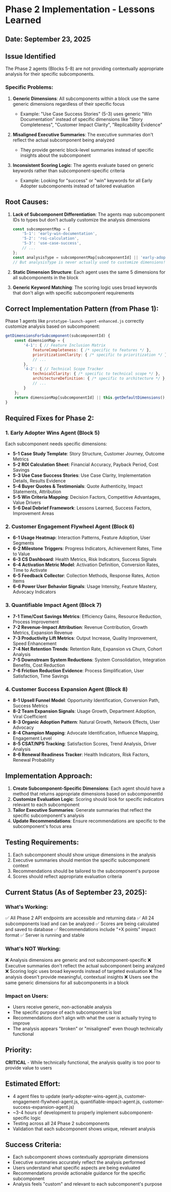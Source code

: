 # Phase 2 Implementation - Lessons Learned

## Date: September 23, 2025

## Issue Identified
The Phase 2 agents (Blocks 5-8) are not providing contextually appropriate analysis for their specific subcomponents.

### Specific Problems:

1. **Generic Dimensions**: All subcomponents within a block use the same generic dimensions regardless of their specific focus
   - Example: "Use Case Success Stories" (5-3) uses generic "Win Documentation" instead of specific dimensions like "Story Completeness", "Customer Impact Clarity", "Replicability Evidence"

2. **Misaligned Executive Summaries**: The executive summaries don't reflect the actual subcomponent being analyzed
   - They provide generic block-level summaries instead of specific insights about the subcomponent

3. **Inconsistent Scoring Logic**: The agents evaluate based on generic keywords rather than subcomponent-specific criteria
   - Example: Looking for "success" or "win" keywords for all Early Adopter subcomponents instead of tailored evaluation

## Root Causes:

1. **Lack of Subcomponent Differentiation**: The agents map subcomponent IDs to types but don't actually customize the analysis dimensions
   ```javascript
   const subcomponentMap = {
       '5-1': 'early-win-documentation',
       '5-2': 'roi-calculation',
       '5-3': 'use-case-success',
       // ...
   };
   const analysisType = subcomponentMap[subcomponentId] || 'early-adopter';
   // But analysisType is never actually used to customize dimensions!
   ```

2. **Static Dimension Structure**: Each agent uses the same 5 dimensions for all subcomponents in the block

3. **Generic Keyword Matching**: The scoring logic uses broad keywords that don't align with specific subcomponent requirements

## Correct Implementation Pattern (from Phase 1):

Phase 1 agents like `prototype-launch-agent-enhanced.js` correctly customize analysis based on subcomponent:

```javascript
getDimensionsForSubcomponent(subcomponentId) {
    const dimensionMap = {
        '4-1': { // Feature Inclusion Matrix
            featureCompleteness: { /* specific to features */ },
            prioritizationClarity: { /* specific to prioritization */ },
            // ...
        },
        '4-2': { // Technical Scope Tracker
            technicalClarity: { /* specific to technical scope */ },
            architectureDefinition: { /* specific to architecture */ },
            // ...
        }
    };
    return dimensionMap[subcomponentId] || this.getDefaultDimensions();
}
```

## Required Fixes for Phase 2:

### 1. Early Adopter Wins Agent (Block 5)
Each subcomponent needs specific dimensions:

- **5-1 Case Study Template**: Story Structure, Customer Journey, Outcome Metrics
- **5-2 ROI Calculation Sheet**: Financial Accuracy, Payback Period, Cost Savings
- **5-3 Use Case Success Stories**: Use Case Clarity, Implementation Details, Results Evidence
- **5-4 Buyer Quotes & Testimonials**: Quote Authenticity, Impact Statements, Attribution
- **5-5 Win Criteria Mapping**: Decision Factors, Competitive Advantages, Value Drivers
- **5-6 Deal Debrief Framework**: Lessons Learned, Success Factors, Improvement Areas

### 2. Customer Engagement Flywheel Agent (Block 6)
- **6-1 Usage Heatmap**: Interaction Patterns, Feature Adoption, User Segments
- **6-2 Milestone Triggers**: Progress Indicators, Achievement Rates, Time to Value
- **6-3 CS Dashboard**: Health Metrics, Risk Indicators, Success Signals
- **6-4 Activation Metric Model**: Activation Definition, Conversion Rates, Time to Activate
- **6-5 Feedback Collector**: Collection Methods, Response Rates, Action Items
- **6-6 Power User Behavior Signals**: Usage Intensity, Feature Mastery, Advocacy Indicators

### 3. Quantifiable Impact Agent (Block 7)
- **7-1 Time/Cost Savings Metrics**: Efficiency Gains, Resource Reduction, Process Improvement
- **7-2 Revenue-Impact Attribution**: Revenue Contribution, Growth Metrics, Expansion Revenue
- **7-3 Productivity Lift Metrics**: Output Increase, Quality Improvement, Speed Enhancement
- **7-4 Net Retention Trends**: Retention Rate, Expansion vs Churn, Cohort Analysis
- **7-5 Downstream System Reductions**: System Consolidation, Integration Benefits, Cost Reduction
- **7-6 Friction Reduction Evidence**: Process Simplification, User Satisfaction, Time Savings

### 4. Customer Success Expansion Agent (Block 8)
- **8-1 Upsell Funnel Model**: Opportunity Identification, Conversion Path, Success Metrics
- **8-2 Team Expansion Signals**: Usage Growth, Department Adoption, Viral Coefficient
- **8-3 Organic Adoption Pattern**: Natural Growth, Network Effects, User Advocacy
- **8-4 Champion Mapping**: Advocate Identification, Influence Mapping, Engagement Level
- **8-5 CSAT/NPS Tracking**: Satisfaction Scores, Trend Analysis, Driver Analysis
- **8-6 Renewal Readiness Tracker**: Health Indicators, Risk Factors, Renewal Probability

## Implementation Approach:

1. **Create Subcomponent-Specific Dimensions**: Each agent should have a method that returns appropriate dimensions based on subcomponentId
2. **Customize Evaluation Logic**: Scoring should look for specific indicators relevant to each subcomponent
3. **Tailor Executive Summaries**: Generate summaries that reflect the specific subcomponent's analysis
4. **Update Recommendations**: Ensure recommendations are specific to the subcomponent's focus area

## Testing Requirements:

1. Each subcomponent should show unique dimensions in the analysis
2. Executive summaries should mention the specific subcomponent context
3. Recommendations should be tailored to the subcomponent's purpose
4. Scores should reflect appropriate evaluation criteria

## Current Status (As of September 23, 2025):

### What's Working:
✅ All Phase 2 API endpoints are accessible and returning data
✅ All 24 subcomponents load and can be analyzed
✅ Scores are being calculated and saved to database
✅ Recommendations include "+X points" impact format
✅ Server is running and stable

### What's NOT Working:
❌ Analysis dimensions are generic and not subcomponent-specific
❌ Executive summaries don't reflect the actual subcomponent being analyzed
❌ Scoring logic uses broad keywords instead of targeted evaluation
❌ The analysis doesn't provide meaningful, contextual insights
❌ Users see the same generic dimensions for all subcomponents in a block

### Impact on Users:
- Users receive generic, non-actionable analysis
- The specific purpose of each subcomponent is lost
- Recommendations don't align with what the user is actually trying to improve
- The analysis appears "broken" or "misaligned" even though technically functional

## Priority:
**CRITICAL** - While technically functional, the analysis quality is too poor to provide value to users

## Estimated Effort:
- 4 agent files to update (early-adopter-wins-agent.js, customer-engagement-flywheel-agent.js, quantifiable-impact-agent.js, customer-success-expansion-agent.js)
- ~3-4 hours of development to properly implement subcomponent-specific logic
- Testing across all 24 Phase 2 subcomponents
- Validation that each subcomponent shows unique, relevant analysis

## Success Criteria:
- Each subcomponent shows contextually appropriate dimensions
- Executive summaries accurately reflect the analysis performed
- Users understand what specific aspects are being evaluated
- Recommendations provide actionable guidance for the specific subcomponent
- Analysis feels "custom" and relevant to each subcomponent's purpose
